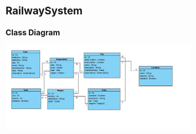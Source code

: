 # RailwaySystem
## Class Diagram
![diagram](https://github.com/Tealico/RailwaySystem/blob/master/ClassDiaam.JPG?raw=true)
